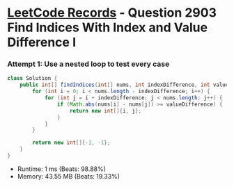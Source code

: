 # [LeetCode Records](../../README.md) - Question 2903 Find Indices With Index and Value Difference I

### Attempt 1: Use a nested loop to test every case
```java
class Solution {
    public int[] findIndices(int[] nums, int indexDifference, int valueDifference) {
        for (int i = 0; i < nums.length - indexDifference; i++) {
            for (int j = i + indexDifference; j < nums.length; j++) {
                if (Math.abs(nums[i] - nums[j]) >= valueDifference) {
                    return new int[]{i, j};
                }
            }
        }

        return new int[]{-1, -1};
    }
}
```
- Runtime: 1 ms (Beats: 98.88%)
- Memory: 43.55 MB (Beats: 19.33%)

<br>
